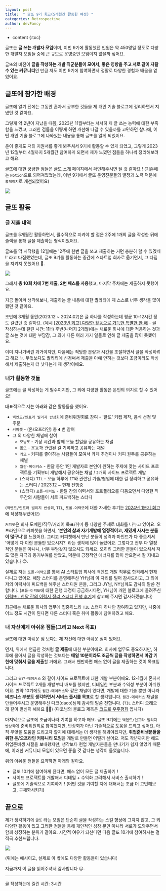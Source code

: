 ```yaml
---
layout: post
title:  " 글또 9기 회고(5개월간 활동한 여정) "
categories: Retrospective
author: devFancy
---
```

* content
{:toc}

글또는 **글 쓰는 개발자 모임**이며, 이번 9기에 활동했던 인원은 약 450명일 정도로 다양한 개발자 모임들 중에 큰 규모로 운영중인 모임이지 않을까 싶어요.

글또의 비전이 **글을 작성하는 개발 직군분들이 모여서, 좋은 영향을 주고 서로 같이 자랄 수 있는 커뮤니티**인 만큼 저도 이번 9기에 참여하면서 정말로 다양한 경험과 배움을 얻었어요.

## 글또에 참가한 배경

글또에 알기 전에는 그동안 혼자서 공부한 것들을 제 개인 기술 블로그에 정리하면서 지냈던 것 같아요. 

그렇게 약 2년이 지났을 때쯤, 2023년 11월부터는 서서히 제 글 쓰는 능력에 대한 부족함을 느꼈고, 그러한 점들을 어떻게 하면 개선해 나갈 수 있을까를 고민하던 찰나에, 어떤 개인 기술 블로그에 나와있는 내용을 통해 글또를 알게 되었어요.

운이 좋게도 저의 지원서를 좋게 봐주셔서 9기에 활동할 수 있게 되었고, 그렇게 2023년 12월부터 4월까지 5개월간 참여하게 되면서 제가 느꼈던 점들을 하나씩 정리해보려고 해요.

글또에 대한 궁금한 점들은 [글또 소개](https://geultto.github.io/docs/intro) 페이지에서 확인해주시면 될 것 같아요 ! (기존에는 `Notion`으로 되어져있었는데, 이번 9기에서 글또 운영진분들의 열정과 노력 덕분에 `홈페이지`로 개선되었어요)

![](/assets/img/etc/geultto-9th-review-1.png)

## 글또 활동

### 글 제출 내역

글또를 5개월간 활동하면서, 필수적으로 지켜야 할 점은 2주에 1개의 글을 작성한 뒤에 슬랙을 통해 글을 제출하는 형식이었어요.

글또를 막 시작했을 12월에는 '2주에 한번 글을 쓰고 제출하는 거면 충분히 할 수 있겠네 !' 라고 다짐했었는데, 글또 9기를 활동하는 중간에 스타트업 회사로 옮기면서, 그 다짐을 지키지 못했어요 🥲.

![](/assets/img/etc/geultto-9th-review-2.png)

그래서 **총 10회 차에 7번 제출, 2번 패스를 사용**했고, 마지막 주차에는 제출하지 못했어요.

지금 돌이켜 생각해보니, 제출하는 글 내용에 대한 퀄리티에 제 스스로 너무 생각을 많이 했던 것 같아요. 

초반에 3개월 동안(2023.12 ~ 2024.02)은 글 하나를 작성하는데 평균 10-12시간 정도 걸렸던 것 같아요. (예시 [[2023년 회고] 다양한 활동으로 가득한 특별한 한 해](https://devfancy.github.io/2023-Retrospective/#comments) - 글 작성하는데 걸린 시간: 11H)
후반(나머지 2개월)에는 새로운 회사에 대한 적응하는 것과 글 쓰는 것에 대한 부담감, 그 외에 다른 여러 가지 일들로 인해 글 제출을 많이 못했어요.

이미 지나가버린 과거이지만, 다음에는 적당한 분량과 시간을 조절하면서 글을 작성하려고 해요 ✨.
무엇보다도 퀄리티에 신경써서 제출을 아예 안하는 것보다 조금이라도 작성해서 제출하는게 더 낫다는게 제 생각이에요.

### 내가 활동한 것들

글또에는 글 작성하는 게 필수이지만, 그 외에 다양한 활동은 본인의 의지로 할 수 있어요!

대표적으로 저는 아래와 같은 활동들을 했어요.

- `백엔드/인프라 빌리지 반상회`에 준비위원회로 참여 - '글또' 키캡 제작, 음식 선정 및 주문
- `커피챗` - (온/오프라인) 총 **`4`** 번 참여
- 그 외 다양한 채널에 참여
  - `모닝또` - 기상 시간과 함께 오늘 할일을 공유하는 채널
  - `몸또` - 운동과 관련된 걸 기록하고 공유하는 채널
  - `커또` - 커피를 좋아하는 사람들이 모여서 카페 추천이나 커피 원두를 공유하는 채널
  - `월간-메이커스` - 한달 동안 1인 개발자로 본인이 원하는 주제에 맞는 사이드 프로젝트를 기획부터 개발해서 공유하는 채널 / `2`개의 사이드 프로젝트 개발
  - (스터디) `TIL` - 오늘 하루에 `IT`와 관련된 기술/협업에 대한 걸 정리하고 공유하는 스터디 / 2023.12 ~ 현재 진행중
  - (스터디) `포폴-이력또` - 한달 간의 이력서와 포트폴리오를 다듬으면서 다양한 직무간의 사람들이 서로 피드백하는 스터디

(`백엔드/인프라 빌리지 반상회`, `TIL`, `포폴-이력또`에 대한 자세한 후기는 [2024년 1분기 회고](https://devfancy.github.io/2024-1-Retrospective/)에 작성해두었어요)

`커피챗`은 회사 도메인/직무/커리어 목표/취미 등 다양한 주제로 대화를 나누고 있어요.
오프라인으로 커피챗을 하면서, '**본인의 삶과 자기개발에 열정적이고, 재밌게 사시는 분들이 많구나**'를 느꼈어요. 그리고 커피챗에서 만난 분들이 성격과 마인드가 다 좋으셔서 '어떻게 다 이런 분들만 있으시지?' 라는 생각에 많이 놀랐어요.
그렇다고 전부 다 열정적인 분들은 아니니, 너무 부담갖지 않으셔도 되세요. 오히려 그러한 분들이 있으셔서 저도 많은 자극과 동기부여를 받았고, 덕분에 긍정적인 에너지를 많이 받으면서 잘 지내고 있습니다 😊.

실제로 저는 `포폴-이력또`를 통해 AI 스타트업 회사에 백엔드 개발 직무로 합격해서 현재 다니고 있어요.
해당 스터디를 운영해주신 YH님께 이 자리를 빌어 감사드리고, 그 외에 저의 이력서에 피드백을 해주신 스터디원 분들, 그리고 JY님, NY님께도 감사의 말씀 전합니다.
(`포폴-이력또`에 대한 진행 과정이 궁금하시다면, YH님이 개인 블로그에 올려주신 [이력또 : 한달 간의 이력서 정리 스터디 진행 후기](https://inspire12.tistory.com/342)에 참고해 주시면 감사하겠습니다)

최근에는 새로운 회사의 업무에 집중하느라 `TIL` 스터디 하나만 참여하고 있지만, 나중에 어느 정도 시간이 된다면 다른 스터디 혹은 취미 활동에 참여하려고 해요.

### 내 자신에게 아쉬운 점들(그리고 Next 목표)

글또에 대한 아쉬운 점 보다는 제 자신에 대한 아쉬운 점이 있어요.

먼저, 위에서 언급한 것처럼 **글 제출**에 대한 부분이에요. 
회사에 업무도 중요하지만, 하루에 몰아서 글을 작성하는 것보다는 **매일 10분이라도 조금씩 글을 작성하면서 마감 기한에 맞춰서 글을 제출**할 거에요.
그래서 왠만하면 패스 없이 글을 제출하는 것이 목표입니다.

그리고 `월간-메이커스` 와 같이 사이드 프로젝트에 대한 개발 부분이에요.
12-1월에 혼자서 사이드 프로젝트 2개를 개발부터 배포를 했지만, 디테일한 부분과 수익성 부분이 아쉬웠어요.
만약 10기에도 `월간-메이커스`와 같은 채널이 있다면, 개발에 대한 기술 뿐만 아니라 **비즈니스 부분도 생각하면서 서비스 출시를 목표**로 할 생각입니다.
`월간-메이커스` 채널을 만들어주시고 운영해주신 다코(daco)님께 감사의 말씀 전합니다. (`TIL` 스터디 오래오래 같이 열심히 해봐요 🙌🏻)
(다코님의 블로그 제목은 [코드로 우주평화](https://daco2020.tistory.com/) 입니다)

마지막으로 글또에 조금이나라 기여를 하고자 해요.
글또 9기에는 `백엔드/인프라 빌리지 반상회`에 준비위원회로 참여했지만, 반상회가 아닌 기술적으로 도움을 드리고 싶어요.
아직 무엇을 도움을 드리고자 할지에 대해서는 더 생각을 해봐야겠지만, **취업준비생분들을 위한 온/오프라인 커뮤니티 모임**을 개발로 만들면 어떨까 싶어요.
저도 작년까지만 해도 취업준비생 시절을 보내왔지만, 생각보다 현업 개발자분들을 만나기가 쉽지 않았기 때문에, 이러한 커뮤니티 모임이 있으면 좋을 것 같다는 생각이 들었습니다.

위의 아쉬운 점들을 요약하면 아래와 같아요.
- 글또 10기에 참여하게 된다면, 패스 없이 모든 글 제출하기 !
- 사이드 프로젝트를 개발해서 디테일 + 수익화 고려해서 서비스 출시하기 !
- 글또에 기술적으로 기여하기 ! (어떤 것을 기여할 지에 대해서는 조금 더 고민해보고, 구체화시키기)

## 끝으로

제가 생각하기에 `글또` 라는 모임은 단순히 글을 작성하는 스킬 향상에 그치지 않고, 그 외 다양한 활동이 있고 그러한 점들을 통해 개인적인 성장 뿐만 아니라 서로가 도와주면서 함께 성장하는 분위기 같아요.
시간적 여유가 되신다면 다음 글또 10기에 참여하시는 걸 적극 추천드립니다.

![](/assets/img/etc/geultto-9th-review-3.png)

(위에는 예시이고, 실제로 이 밖에도 다양한 활동들이 있습니다)

지금까지 이 글을 읽어주셔서 감사합니다 😌.

---

글 작성하는데 걸린 시간: 3시간